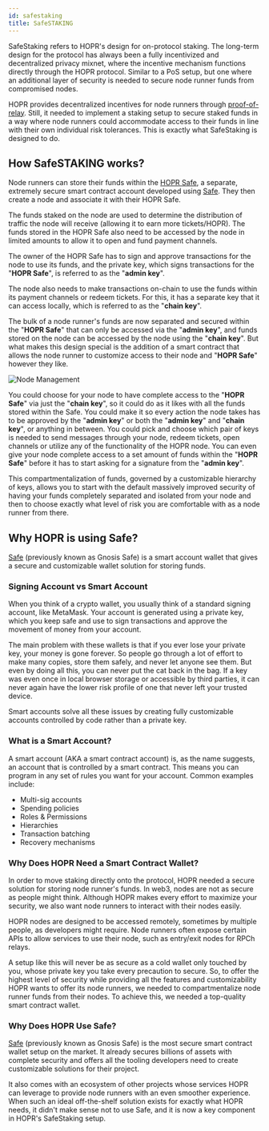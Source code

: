 ```yaml
---
id: safestaking
title: SafeSTAKING
---
```


SafeStaking refers to HOPR's design for on-protocol staking. The long-term design for the protocol has always been a fully incentivized and decentralized privacy mixnet, where the incentive mechanism functions directly through the HOPR protocol. Similar to a PoS setup, but one where an additional layer of security is needed to secure node runner funds from compromised nodes. 

HOPR provides decentralized incentives for node runners through [proof-of-relay](../core/proof-of-relay.md). Still, it needed to implement a staking setup to secure staked funds in a way where node runners could accommodate access to their funds in line with their own individual risk tolerances. This is exactly what SafeStaking is designed to do.

## How SafeSTAKING works?

Node runners can store their funds within the [HOPR Safe](./safestaking.md#why-hopr-is-using-safe), a separate, extremely secure smart contract account developed using [Safe](https://safe.global/). They then create a node and associate it with their HOPR Safe. 

The funds staked on the node are used to determine the distribution of traffic the node will receive (allowing it to earn more tickets/HOPR). The funds stored in the HOPR Safe also need to be accessed by the node in limited amounts to allow it to open and fund payment channels.

The owner of the HOPR Safe has to sign and approve transactions for the node to use its funds, and the private key, which signs transactions for the "**HOPR Safe**", is referred to as the "**admin key**".

The node also needs to make transactions on-chain to use the funds within its payment channels or redeem tickets. For this, it has a separate key that it can access locally, which is referred to as the "**chain key**".

The bulk of a node runner's funds are now separated and secured within the "**HOPR Safe**" that can only be accessed via the "**admin key**", and funds stored on the node can be accessed by the node using the "**chain key**". But what makes this design special is the addition of a smart contract that allows the node runner to customize access to their node and "**HOPR Safe**" however they like. 

![Node Management](/img/core/SafeSTAKING.png)

You could choose for your node to have complete access to the "**HOPR Safe**" via just the "**chain key**", so it could do as it likes with all the funds stored within the Safe. You could make it so every action the node takes has to be approved by the "**admin key**" or both the "**admin key**" and "**chain key**", or anything in between. You could pick and choose which pair of keys is needed to send messages through your node, redeem tickets, open channels or utilize any of the functionality of the HOPR node. You can even give your node complete access to a set amount of funds within the "**HOPR Safe**" before it has to start asking for a signature from the "**admin key**".

This compartmentalization of funds, governed by a customizable hierarchy of keys, allows you to start with the default massively improved security of having your funds completely separated and isolated from your node and then to choose exactly what level of risk you are comfortable with as a node runner from there. 

## Why HOPR is using Safe?

[Safe](https://safe.global/) (previously known as Gnosis Safe) is a smart account wallet that gives a secure and customizable wallet solution for storing funds.

### Signing Account vs Smart Account

When you think of a crypto wallet, you usually think of a standard signing account, like MetaMask. Your account is generated using a private key, which you keep safe and use to sign transactions and approve the movement of money from your account.

The main problem with these wallets is that if you ever lose your private key, your money is gone forever. So people go through a lot of effort to make many copies, store them safely, and never let anyone see them. But even by doing all this, you can never put the cat back in the bag. If a key was even once in local browser storage or accessible by third parties, it can never again have the lower risk profile of one that never left your trusted device.

Smart accounts solve all these issues by creating fully customizable accounts controlled by code rather than a private key.

### What is a Smart Account?

A smart account (AKA a smart contract account) is, as the name suggests, an account that is controlled by a smart contract. This means you can program in any set of rules you want for your account. Common examples include:

- Multi-sig accounts
- Spending policies
- Roles & Permissions
- Hierarchies
- Transaction batching
- Recovery mechanisms 

### Why Does HOPR Need a Smart Contract Wallet?

In order to move staking directly onto the protocol, HOPR needed a secure solution for storing node runner's funds. In web3, nodes are not as secure as people might think. Although HOPR makes every effort to maximize your security, we also want node runners to interact with their nodes easily. 

HOPR nodes are designed to be accessed remotely, sometimes by multiple people, as developers might require. Node runners often expose certain APIs to allow services to use their node, such as entry/exit nodes for RPCh relays. 

A setup like this will never be as secure as a cold wallet only touched by you, whose private key you take every precaution to secure. So, to offer the highest level of security while providing all the features and customizability HOPR wants to offer its node runners, we needed to compartmentalize node runner funds from their nodes. To achieve this, we needed a top-quality smart contract wallet.

### Why Does HOPR Use Safe?

[Safe](https://safe.global/) (previously known as Gnosis Safe) is the most secure smart contract wallet setup on the market. It already secures billions of assets with complete security and offers all the tooling developers need to create customizable solutions for their project. 

It also comes with an ecosystem of other projects whose services HOPR can leverage to provide node runners with an even smoother experience. When such an ideal off-the-shelf solution exists for exactly what HOPR needs, it didn't make sense not to use Safe, and it is now a key component in HOPR's SafeStaking setup.